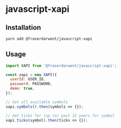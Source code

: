 # javascript-xapi

## Installation

```bash
yarn add @fraserdarwent/javascript-xapi
```

## Usage

```javascript
import XAPI from '@fraserdarwent/javascript-xapi';

const xapi = new XAPI({
  userId: USER_ID,
  password: PASSWORD,
  demo: true,
});

// Get all available symbols
xapi.symbols().then(symbols => {});

// Get ticks for (up to) past 15 years for symbol
xapi.ticks(symbol).then(ticks => {});
```
